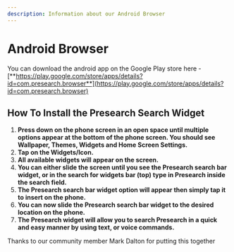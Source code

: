 ```yaml
---
description: Information about our Android Browser
---
```


# Android Browser

You can download the android app on the Google Play store here - [**https://play.google.com/store/apps/details?id=com.presearch.browser**](https://play.google.com/store/apps/details?id=com.presearch.browser)

## **How To Install the Presearch Search Widget**

1. **Press down on the phone screen in an open space until multiple options appear at the bottom of the phone screen. You should see Wallpaper, Themes, Widgets and Home Screen Settings.**
2. **Tap on the Widgets/Icon.**
3. **All available widgets will appear on the screen.**
4. **You can either slide the screen until you see the Presearch search bar widget, or in the search for widgets bar (top) type in Presearch inside the search field.**
5. **The Presearch search bar widget option will appear then simply tap it to insert on the phone.**&#x20;
6. **You can now slide the Presearch search bar widget to the desired location on the phone.**
7. **The Presearch widget will allow you to search Presearch in a quick and easy manner by using text, or voice commands.**

Thanks to our community member Mark Dalton for putting this together
